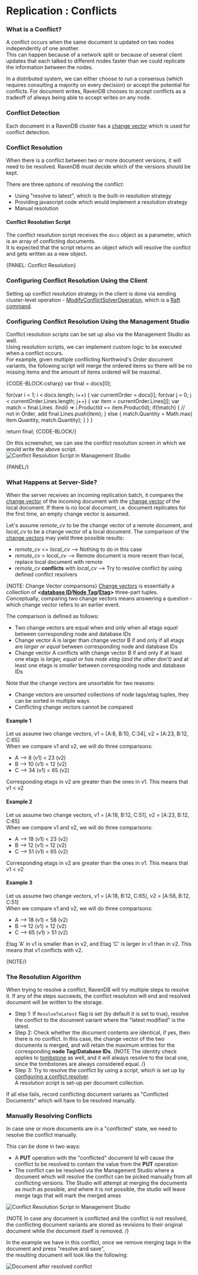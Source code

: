 ﻿# Replication : Conflicts

### What is a Conflict?

A conflict occurs when the same document is updated on two nodes independently of one another.  
This can happen because of a network split or because of several client updates that each talked to different 
nodes faster than we could replicate the information between the nodes.  

In a distributed system, we can either choose to run a consensus (which requires consulting a majority on every decision)
or accept the potential for conflicts. 
For document writes, RavenDB chooses to accept conflicts as a tradeoff of always being able to accept writes on any node.

### Conflict Detection
Each document in a RavenDB cluster has a [change vector](../../server/clustering/change-vector) which is used for conflict detection.

### Conflict Resolution
When there is a conflict between two or more document versions, it will need to be resolved. RavenDB must decide which of the versions should be kept.
  
There are three options of resolving the conflict:

  * Using "resolve to latest", which is the built-in resolution strategy
  * Providing javascript code which would implement a resolution strategy
  * Manual resolution

#### Conflict Resolution Script
The conflict resolution script receives the `docs` object as a parameter, which is an array of conflicting documents.  
It is expected that the script returns an object which will resolve the conflict and gets written as a new object.

{PANEL: Conflict Resolution}

### Configuring Conflict Resolution Using the Client  
Setting up conflict resolution strategy in the client is done via sending cluster-level operation - [ModifyConflictSolverOperation](../../client-api/operations/server-wide/modify-conflict-solver), which is a [Raft command](../../glossary/raft-command).
  
### Configuring Conflict Resolution Using the Management Studio
Conflict resolution scripts can be set up also via the Management Studio as well.   
Using resolution scripts, we can implement custom logic to be executed when a conflict occurs.  
For example, given multiple conflicting Northwind's _Order_ document variants, the following script will merge the ordered items so there will be no missing items and the amount of items ordered will be maximal.

{CODE-BLOCK:csharp}
var final = docs[0];

for(var i = 1; i < docs.length; i++)
{
	var currentOrder = docs[i];
	for(var j = 0; j < currentOrder.Lines.length; j++)
	{
		var item = currentOrder.Lines[j];
		var match = final.Lines
			             .find(i => i.ProductId == item.ProductId);
		if(!match)
		{
			// not in Order, add
			final.Lines.push(item);
		}
		else
		{
			match.Quantity = Math.max(
				item.Quantity,
				match.Quantity);
		}
	}
}

return final;
{CODE-BLOCK/}

On this screenshot, we can see the conflict resolution screen in which we would write the above script.
![Conflict Resolution Script in Management Studio](images/conflict-resolution-script-in-studio.jpg)  

{PANEL/}  
  
### What Happens at Server-Side?
When the server receives an incoming replication batch, it compares the [change vector](../../server/clustering/change-vector) 
of the incoming document with the [change vector](../../server/clustering/change-vector) of the local document. 
If there is no local document, i.e. document replicates for the first time, an empty change vector is assumed.
  
Let's assume _remote_cv_ to be the change vector of a remote document, and _local_cv_ to be a change vector of a local document.
The comparison of the [change vectors](../../server/clustering/change-vector) may yield three possible results:  
  
* _remote_cv_ <= _local_cv_ --> Nothing to do in this case
* _remote_cv_ > _local_cv_ -->  Remote document is more recent than local, replace local document with remote
* _remote_cv_ **conflicts** with _local_cv_ --> Try to resolve conflict by using defined conflict resolvers
  
{NOTE: Change Vector comparisons}
[Change vectors](../../server/clustering/change-vector) is essentially a collection of **<[database ID](../../glossary/database-id)/[Node Tag](../../glossary/node-tag)/[Etag](../../glossary/etag)>** three-part tuples.
Conceptually, comparing two change vectors means answering a question - which change vector refers to an earlier event.  

The comparison is defined as follows:  
  
* Two change vectors are equal when and only when all etags _equal_ between corresponding node and database IDs
* Change vector A is larger than change vector B if and only if all etags are _larger or equal_ between corresponding node and database IDs
* Change vector A conflicts with change vector B if and only if at least one etags is _larger, equal or has node etag (and the other don't)_ and at least one etags is _smaller_ between corresponding node and database IDs
  
Note that the change vectors are unsortable for two reasons:

* Change vectors are unsorted collections of node tags/etag tuples, they can be sorted in multiple ways
* Conflicting change vectors cannot be compared
  
#### Example 1
Let us assume two change vectors, v1 = [A:8, B:10, C:34], v2 = [A:23, B:12, C:65]  
When we compare v1 and v2, we will do three comparisons:

* A --> 8 (v1) < 23 (v2)
* B --> 10 (v1) < 12 (v2)
* C --> 34 (v1) < 65 (v2)
  
Corresponding etags in v2 are greater than the ones in v1. This means that v1 < v2

#### Example 2
Let us assume two change vectors, v1 = [A:18, B:12, C:51], v2 = [A:23, B:12, C:65]  
When we compare v1 and v2, we will do three comparisons:

* A --> 18 (v1) < 23 (v2)
* B --> 12 (v1) = 12 (v2)
* C --> 51 (v1) < 65 (v2)
  
Corresponding etags in v2 are greater than the ones in v1. This means that v1 < v2


#### Example 3
Let us assume two change vectors, v1 = [A:18, B:12, C:65], v2 = [A:58, B:12, C:51]  
When we compare v1 and v2, we will do three comparisons:

* A --> 18 (v1) < 58 (v2)
* B --> 12 (v1) = 12 (v2)
* C --> 65 (v1) > 51 (v2)
  
Etag 'A' in v1 is smaller than in v2, and Etag 'C' is larger in v1 than in v2. This means that v1 conflicts with v2.  

{NOTE/}

### The Resolution Algorithm
When trying to resolve a conflict, RavenDB will try multiple steps to resolve it. If any of the steps succeeds, the conflict resolution will end and resolved document will be written to the storage.
  
* Step 1: If `ResolveToLatest` flag is set (by default it is set to true), resolve the conflict to the document variant where the "latest modified" is the latest.
* Step 2: Check whether the document contents are identical, if yes, then there is no conflict. In this case, the change vector of the two documents is merged, and will retain the maximum entries for the corresponding **node Tag/Database IDs**.
{NOTE The identity check applies to [tombstone](../../glossary/tombstone) as well, and it will always resolve to the local one, since the tombstones are always considered equal. /}
* Step 3: Try to resolve the conflict by using a script, which is set up by [configuring a conflict resolver](#conflict-resolution).  
A resolution script is set-up per document collection.
  
If all else fails, record conflicting document variants as "Conflicted Documents" which will have to be resolved manually. 

### Manually Resolving Conflicts
In case one or more documents are in a "conflicted" state, we need to resolve the conflict manually.  
  
This can be done in two ways:

* A **PUT** operation with the "conflicted" document Id will cause the conflict to be resolved to contain the value from the **PUT** operation
* The conflict can be resolved via the Management Studio where a document which will resolve the conflict can be picked manually from all conflicting versions. The Studio will attempt at merging the documents as much as possible, and where it is not possible, the studio will leave merge tags that will mark the merged areas

  
![Conflict Resolution Script in Management Studio](images/resolve-conflicted-document-screen.jpg)  

{NOTE In case any document is conflicted and the conflict is not resolved, the conflicting document variants are stored as revisions to their original document while the document itself is removed. /}
  
In the example we have in this conflict, once we remove merging tags in the document and press "resolve and save",  
the resulting document will look like the following:

![Document after resolved conflict](images/resolve-conflicted-document-screen2.jpg)  
